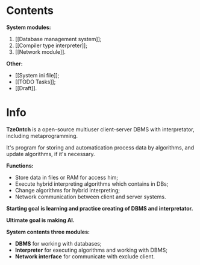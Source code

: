 # Contents
**System modules:**
1. [[Database management system]];
2. [[Compiler type interpreter]];
3. [[Network module]].

**Other:**
- [[System ini file]];
- [[TODO Tasks]];
- [[Draft]].

# Info
**Tze0ntch** is a open-source multiuser client-server DBMS with interpretator, including metaprogramming.

It's program for storing and automatication process data by algorithms, and update algorithms, if it's necessary.

**Functions:**
- Store data in files or RAM for access him;
- Execute hybrid interpreting algorithms which contains in DBs;
- Change algorithms for hybrid interpreting;
- Network communication between client and server systems.

**Starting goal is learning and practice creating of DBMS and interpretator.**

**Ultimate goal is making AI.**

**System contents three modules:**
- **DBMS** for working with databases;
- **Interpreter** for executing algorithms and working with DBMS;
- **Network interface** for communicate with exclude client.